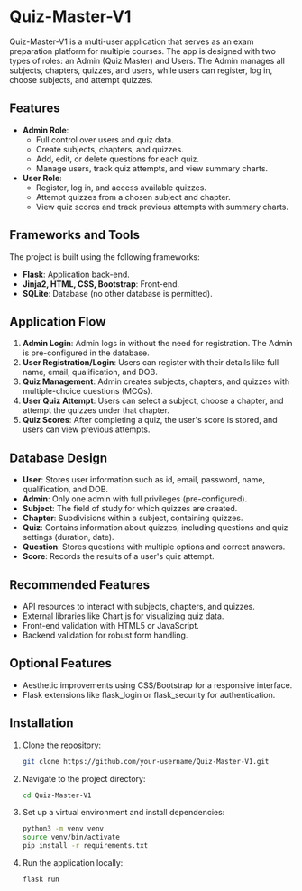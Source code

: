 # Quiz-Master-V1

Quiz-Master-V1 is a multi-user application that serves as an exam preparation platform for multiple courses. The app is designed with two types of roles: an Admin (Quiz Master) and Users. The Admin manages all subjects, chapters, quizzes, and users, while users can register, log in, choose subjects, and attempt quizzes.

## Features
- **Admin Role**:
  - Full control over users and quiz data.
  - Create subjects, chapters, and quizzes.
  - Add, edit, or delete questions for each quiz.
  - Manage users, track quiz attempts, and view summary charts.
- **User Role**:
  - Register, log in, and access available quizzes.
  - Attempt quizzes from a chosen subject and chapter.
  - View quiz scores and track previous attempts with summary charts.

## Frameworks and Tools
The project is built using the following frameworks:
- **Flask**: Application back-end.
- **Jinja2, HTML, CSS, Bootstrap**: Front-end.
- **SQLite**: Database (no other database is permitted).

## Application Flow
1. **Admin Login**: Admin logs in without the need for registration. The Admin is pre-configured in the database.
2. **User Registration/Login**: Users can register with their details like full name, email, qualification, and DOB.
3. **Quiz Management**: Admin creates subjects, chapters, and quizzes with multiple-choice questions (MCQs).
4. **User Quiz Attempt**: Users can select a subject, choose a chapter, and attempt the quizzes under that chapter.
5. **Quiz Scores**: After completing a quiz, the user's score is stored, and users can view previous attempts.

## Database Design
- **User**: Stores user information such as id, email, password, name, qualification, and DOB.
- **Admin**: Only one admin with full privileges (pre-configured).
- **Subject**: The field of study for which quizzes are created.
- **Chapter**: Subdivisions within a subject, containing quizzes.
- **Quiz**: Contains information about quizzes, including questions and quiz settings (duration, date).
- **Question**: Stores questions with multiple options and correct answers.
- **Score**: Records the results of a user's quiz attempt.

## Recommended Features
- API resources to interact with subjects, chapters, and quizzes.
- External libraries like Chart.js for visualizing quiz data.
- Front-end validation with HTML5 or JavaScript.
- Backend validation for robust form handling.

## Optional Features
- Aesthetic improvements using CSS/Bootstrap for a responsive interface.
- Flask extensions like flask_login or flask_security for authentication.

## Installation
1. Clone the repository:
   ```bash
   git clone https://github.com/your-username/Quiz-Master-V1.git
2. Navigate to the project directory:
   ```bash
   cd Quiz-Master-V1
3. Set up a virtual environment and install dependencies:
   ```bash
   python3 -m venv venv
   source venv/bin/activate
   pip install -r requirements.txt
4. Run the application locally:
   ```bash
   flask run
